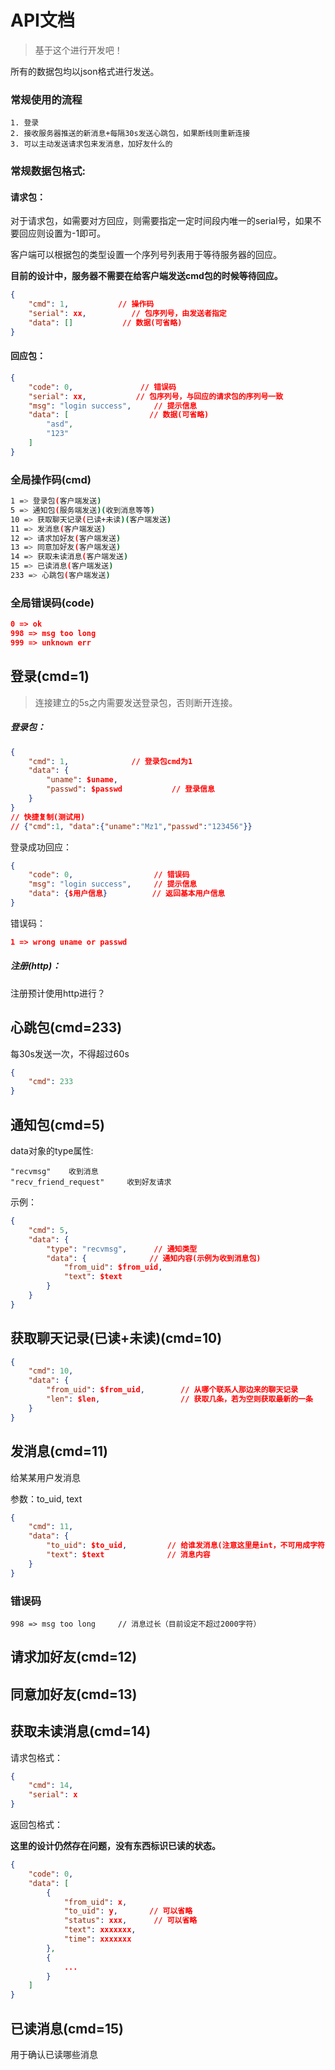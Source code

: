 # API文档

> 基于这个进行开发吧！

所有的数据包均以json格式进行发送。

### 常规使用的流程

```
1. 登录
2. 接收服务器推送的新消息+每隔30s发送心跳包，如果断线则重新连接
3. 可以主动发送请求包来发消息，加好友什么的
```





### 常规数据包格式:

#### 请求包：

对于请求包，如需要对方回应，则需要指定一定时间段内唯一的serial号，如果不要回应则设置为-1即可。

客户端可以根据包的类型设置一个序列号列表用于等待服务器的回应。

**目前的设计中，服务器不需要在给客户端发送cmd包的时候等待回应。**

```json
{
	"cmd": 1,           // 操作码
    "serial": xx,          // 包序列号，由发送者指定
    "data": []           // 数据(可省略)
}
```



#### 回应包：

```json
{
    "code": 0,               // 错误码
    "serial": xx,           // 包序列号，与回应的请求包的序列号一致
    "msg": "login success",     // 提示信息
    "data": [                  // 数据(可省略)
        "asd",
        "123"
    ]
}
```



### 全局操作码(cmd)

```bash
1 => 登录包(客户端发送)
5 => 通知包(服务端发送)(收到消息等等)
10 => 获取聊天记录(已读+未读)(客户端发送)
11 => 发消息(客户端发送)
12 => 请求加好友(客户端发送)
13 => 同意加好友(客户端发送)
14 => 获取未读消息(客户端发送)
15 => 已读消息(客户端发送)
233 => 心跳包(客户端发送)
```



### 全局错误码(code)

```json
0 => ok
998 => msg too long
999 => unknown err
```





## 登录(cmd=1)

> 连接建立的5s之内需要发送登录包，否则断开连接。

##### 登录包：

```json
{
    "cmd": 1,              // 登录包cmd为1
    "data": {
        "uname": $uname,
        "passwd": $passwd           // 登录信息
    }
}
// 快捷复制(测试用)
// {"cmd":1, "data":{"uname":"Mz1","passwd":"123456"}}
```

登录成功回应：

```json
{
    "code": 0,                  // 错误码
    "msg": "login success",     // 提示信息
    "data": {$用户信息}          // 返回基本用户信息
}
```

错误码：

```json
1 => wrong uname or passwd
```



##### 注册(http)：

注册预计使用http进行？



## 心跳包(cmd=233)

每30s发送一次，不得超过60s

```json
{
	"cmd": 233
}
```



## 通知包(cmd=5)

data对象的type属性:

```
"recvmsg"    收到消息
"recv_friend_request"     收到好友请求
```

示例：

```json
{
    "cmd": 5,
    "data": {
        "type": "recvmsg",      // 通知类型
        "data": {              // 通知内容(示例为收到消息包)
            "from_uid": $from_uid,
            "text": $text
        }
    }
}
```



## 获取聊天记录(已读+未读)(cmd=10)

```json
{
    "cmd": 10,
    "data": {
        "from_uid": $from_uid,        // 从哪个联系人那边来的聊天记录
        "len": $len,                  // 获取几条，若为空则获取最新的一条
    }
}
```




## 发消息(cmd=11)

给某某用户发消息

参数：to_uid, text

```json
{
    "cmd": 11,
    "data": {
        "to_uid": $to_uid,         // 给谁发消息(注意这里是int，不可用成字符串)
        "text": $text              // 消息内容
    }
}
```

### 错误码

```
998 => msg too long     // 消息过长（目前设定不超过2000字符）
```





## 请求加好友(cmd=12)



## 同意加好友(cmd=13)



## 获取未读消息(cmd=14)

请求包格式：

```json
{
    "cmd": 14,
    "serial": x
}
```

返回包格式：

**这里的设计仍然存在问题，没有东西标识已读的状态。**

```json
{
    "code": 0,
    "data": [
        {
            "from_uid": x,
            "to_uid": y,       // 可以省略
            "status": xxx,      // 可以省略
            "text": xxxxxxx,
            "time": xxxxxxx
        },
        {
            ...
        }
    ]
}
```





## 已读消息(cmd=15)

用于确认已读哪些消息



